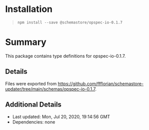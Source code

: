 # Installation
> `npm install --save @schemastore/opspec-io-0.1.7`

# Summary
This package contains type definitions for opspec-io-0.1.7.

## Details
Files were exported from https://github.com/ffflorian/schemastore-updater/tree/main/schemas/opspec-io-0.1.7.

## Additional Details
* Last updated: Mon, Jul 20, 2020, 19:14:56 GMT
* Dependencies: none
